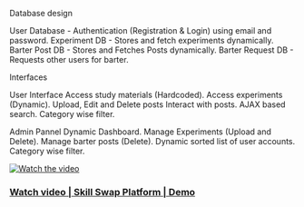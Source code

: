 Database design

User Database - Authentication (Registration & Login) using email and password.
Experiment DB - Stores and fetch experiments dynamically.
Barter Post DB - Stores and Fetches Posts dynamically.
Barter Request DB - Requests other users for barter.

Interfaces

User Interface
Access study materials (Hardcoded).
Access experiments (Dynamic).
Upload, Edit and Delete posts
Interact with posts.
AJAX based search.
Category wise filter.

Admin Pannel
Dynamic Dashboard.
Manage Experiments (Upload and Delete).
Manage barter posts (Delete).
Dynamic sorted list of user accounts.
Category wise filter.

[![Watch the video](https://img.youtube.com/vi/cbgLyJIFGHI/maxresdefault.jpg)](https://youtu.be/cbgLyJIFGHI)

### [Watch video | Skill Swap Platform | Demo](https://youtu.be/cbgLyJIFGHI)
